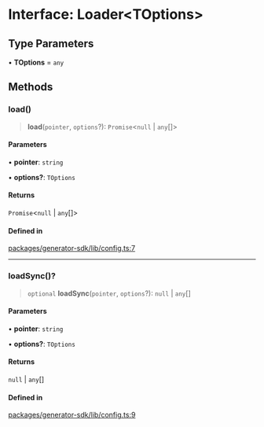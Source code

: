 # Interface: Loader\<TOptions\>

## Type Parameters

• **TOptions** = `any`

## Methods

### load()

> **load**(`pointer`, `options`?): `Promise`\<`null` \| `any`[]\>

#### Parameters

• **pointer**: `string`

• **options?**: `TOptions`

#### Returns

`Promise`\<`null` \| `any`[]\>

#### Defined in

[packages/generator-sdk/lib/config.ts:7](https://github.com/andreisergiu98/baeta/blob/277f62f15bfdecc05d507a84e60b62e5bc08a747/packages/generator-sdk/lib/config.ts#L7)

***

### loadSync()?

> `optional` **loadSync**(`pointer`, `options`?): `null` \| `any`[]

#### Parameters

• **pointer**: `string`

• **options?**: `TOptions`

#### Returns

`null` \| `any`[]

#### Defined in

[packages/generator-sdk/lib/config.ts:9](https://github.com/andreisergiu98/baeta/blob/277f62f15bfdecc05d507a84e60b62e5bc08a747/packages/generator-sdk/lib/config.ts#L9)
